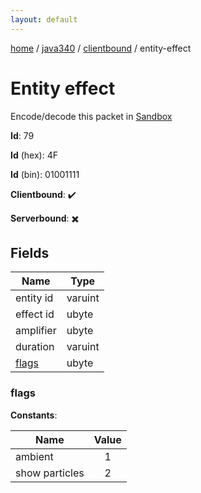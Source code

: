 ```yaml
---
layout: default
---
```


[home](/)  /  [java340](/protocol/java340)  /  [clientbound](/protocol/java340/clientbound)  /  entity-effect

# Entity effect

Encode/decode this packet in [Sandbox](../../../sandbox/java340#Clientbound.EntityEffect)

**Id**: 79

**Id** (hex): 4F

**Id** (bin): 01001111

**Clientbound**: ✔️

**Serverbound**: ✖️

## Fields

Name | Type
---|---
entity id | varuint
effect id | ubyte
amplifier | ubyte
duration | varuint
[flags](#flags) | ubyte

### flags

**Constants**:

Name | Value
---|:---:
ambient | 1
show particles | 2
